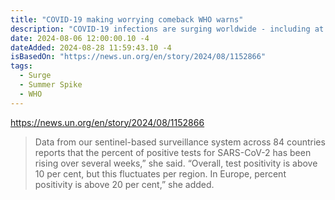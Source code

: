 ```yaml
---
title: "COVID-19 making worrying comeback WHO warns"
description: "COVID-19 infections are surging worldwide - including at the Olympics - and are unlikely to decline anytime soon, the World Health Organization (WHO) warned."
date: 2024-08-06 12:00:00.10 -4
dateAdded: 2024-08-28 11:59:43.10 -4
isBasedOn: "https://news.un.org/en/story/2024/08/1152866"
tags:
  - Surge
  - Summer Spike
  - WHO
---
```


https://news.un.org/en/story/2024/08/1152866

> Data from our sentinel-based surveillance system across 84 countries reports that the percent of positive tests for SARS-CoV-2 has been rising over several weeks,” she said. “Overall, test positivity is above 10 per cent, but this fluctuates per region. In Europe, percent positivity is above 20 per cent,” she added.
